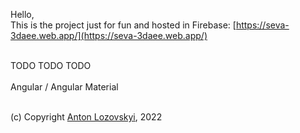 Hello,<br/>
This is the project just for fun and hosted in Firebase: [https://seva-3daee.web.app/](https://seva-3daee.web.app/)<br/><br/>

TODO TODO TODO<br/><br/>
Angular / Angular Material<br/><br/>

(c) Copyright [Anton Lozovskyi](https://www.linkedin.com/in/anton-lozovskyi-84692740/), 2022<br/>
